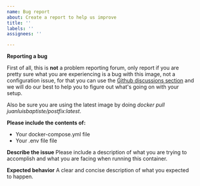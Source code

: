 ```yaml
---
name: Bug report
about: Create a report to help us improve
title: ''
labels: ''
assignees: ''

---
```


**Reporting a bug**

First of all, this is **not** a problem reporting forum, only report if you are pretty sure what you are experiencing is a bug with this image, not a configuration issue, for that you can use the [Github discussions section](https://github.com/juanluisbaptiste/docker-postfix/discussions) and we will do our best to help you to figure out what's going on with your setup.

Also be sure you are using the latest image by doing _docker pull juanluisbaptiste/postfix:latest_.

**Please include the contents of:**

  * Your docker-compose.yml file
  * Your .env file file

**Describe the issue**
Please include a description of what you are trying to accomplish and what you are facing when running this container.

**Expected behavior**
A clear and concise description of what you expected to happen.
